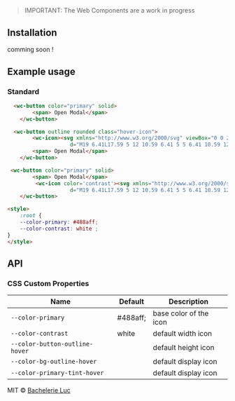 ## <wc-icon>
> IMPORTANT: The Web Components are a work in progress

## Installation
comming soon !

## Example usage
### Standard

```html
  <wc-button color="primary" solid>
        <span> Open Modal</span>
    </wc-button>
```
```html
  <wc-button outline rounded class="hover-icon">
        <wc-icon><svg xmlns="http://www.w3.org/2000/svg" viewBox="0 0 24 24"><path
                    d="M19 6.41L17.59 5 12 10.59 6.41 5 5 6.41 10.59 12 5 17.59 6.41 19 12 13.41 17.59 19 19 17.59 13.41 12z" /><path d="M0 0h24v24H0z" fill="none" /></svg></wc-icon>
        <span> Open Modal</span>
    </wc-button>
```
```html
 <wc-button color="primary" solid>
        <span> Open Modal</span>
         <wc-icon color='contrast'><svg xmlns="http://www.w3.org/2000/svg" viewBox="0 0 24 24"><path
                    d="M19 6.41L17.59 5 12 10.59 6.41 5 5 6.41 10.59 12 5 17.59 6.41 19 12 13.41 17.59 19 19 17.59 13.41 12z" /><path d="M0 0h24v24H0z" fill="none" /></svg></wc-icon>
    </wc-button>
```
```html
<style>
    :root {
    --color-primary: #488aff;
    --color-contrast: white ;
}
</style>
```
## API

### CSS Custom Properties

| Name | Default | Description
| ------------------------------------- | -------------------------------------------------- | ---
| `--color-primary`                     |  #488aff;                  |  base color of the icon
| `--color-contrast`                    | white                      | default width icon
| `--color-button-outline-hover`        |                            | default height icon
| `--color-bg-outline-hover`            |                            | default display icon
| `--color-primary-tint-hover`          |                            | default display icon


MIT © [Bachelerie Luc]()